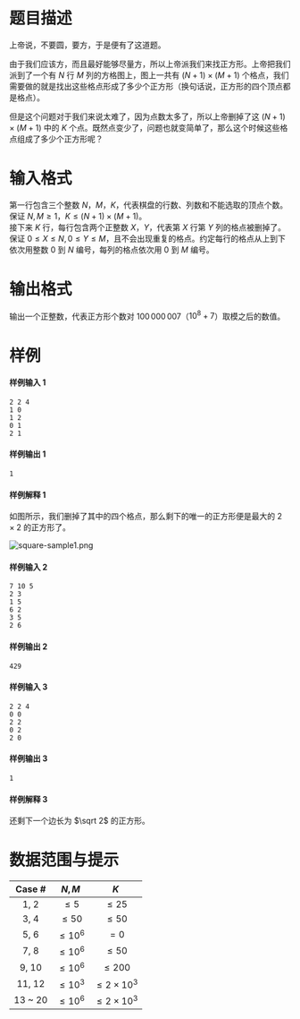 
# 题目描述

上帝说，不要圆，要方，于是便有了这道题。

由于我们应该方，而且最好能够尽量方，所以上帝派我们来找正方形。上帝把我们派到了一个有 $N$ 行 $M$ 列的方格图上，图上一共有 $(N + 1) \times (M + 1)$ 个格点，我们需要做的就是找出这些格点形成了多少个正方形（换句话说，正方形的四个顶点都是格点）。

但是这个问题对于我们来说太难了，因为点数太多了，所以上帝删掉了这 $(N + 1) \times (M + 1)$ 中的 $K$ 个点。既然点变少了，问题也就变简单了，那么这个时候这些格点组成了多少个正方形呢？

# 输入格式

第一行包含三个整数 $N$，$M$，$K$，代表棋盘的行数、列数和不能选取的顶点个数。 保证 $N, M \geq 1$，$K \leq (N + 1) \times (M + 1)$。  
接下来 $K$ 行，每行包含两个正整数 $X$，$Y$，代表第 $X$ 行第 $Y$ 列的格点被删掉了。保证 $0 \leq X \leq N, 0 \leq Y \leq M$，且不会出现重复的格点。约定每行的格点从上到下依次用整数 $0$ 到 $N$ 编号，每列的格点依次用 $0$ 到 $M$ 编号。

# 输出格式

输出一个正整数，代表正方形个数对 $100\,000\,007$（$10^8 + 7$）取模之后的数值。

# 样例

#### 样例输入 1
```plain
2 2 4
1 0
1 2
0 1
2 1
```

#### 样例输出 1
```plain
1
```

#### 样例解释 1
如图所示，我们删掉了其中的四个格点，那么剩下的唯一的正方形便是最大的 $2 \times 2$ 的正方形了。

![square-sample1.png](/source/loj/2025/img/aHR0cHM6Ly9vb28uMG8wLm9vby8yMDE3LzA0LzE5LzU4ZjZhZDRjZjMxMzMucG5n.png)

#### 样例输入 2
```plain
7 10 5
2 3
1 5
6 2
3 5
2 6
```

#### 样例输出 2
```plain
429
```

#### 样例输入 3
```plain
2 2 4
0 0
2 2
0 2
2 0
```

#### 样例输出 3
```plain
1
```

#### 样例解释 3
还剩下一个边长为 $\sqrt 2$ 的正方形。

# 数据范围与提示

| Case # | $N, M$ | $K$ |
|:------:|:------:|:---:|
| 1, 2   | $\leq 5$    | $\leq 25$ |
| 3, 4   | $\leq 50$   | $\leq 50$ |
| 5, 6   | $\leq 10^6$ | $= 0$ |
| 7, 8   | $\leq 10^6$ | $\leq 50$ |
| 9, 10  | $\leq 10^6$ | $\leq 200$ |
| 11, 12 | $\leq 10^3$ | $\leq 2 \times 10^3$ |
| 13 ~ 20 | $\leq 10^6$ | $\leq 2 \times 10^3$ |

